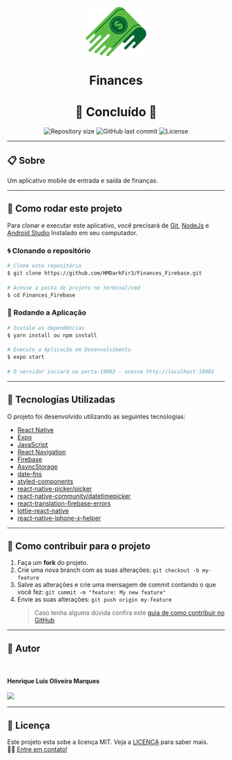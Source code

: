 <p align="center" >
  <img align="center" src="./src/assets/images/Logo.png" />
</p>
<h1 align="center">Finances</h1>

<h1 align="center">
  🚀 Concluído 🚀
</h1>

<p align="center" >
  <img alt="Repository size" src="https://img.shields.io/github/repo-size/hmdarkfir3/Finances_Firebase?style=for-the-badge">
  
  <img alt="GitHub last commit" src="https://img.shields.io/github/last-commit/hmdarkfir3/Finances_Firebase?style=for-the-badge">
  
  <img alt="License" src="https://img.shields.io/badge/license-MIT-blue.svg?style=for-the-badge" />
</p>

---

## 📋 Sobre

Um aplicativo mobile de entrada e saída de finanças.

---

## 📂 Como rodar este projeto

Para clonar e executar este aplicativo, você precisará de [Git](https://git-scm.com), [NodeJs](https://nodejs.org/en/) e [Android Studio](https://developer.android.com/studio) Instalado em seu computador.

### 🌀 Clonando o repositório

```bash
# Clone este repositório
$ git clone https://github.com/HMDarkFir3/Finances_Firebase.git

# Acesse a pasta do projeto no terminal/cmd
$ cd Finances_Firebase
```

### 🎲 Rodando a Aplicação

```bash
# Instale as dependências
$ yarn install ou npm install

# Execute a Aplicação em Desenvolvimento
$ expo start 

# O servidor inciará na porta:19002 - acesse http://localhost:19002
```

---

## 🚀 Tecnologias Utilizadas

O projeto foi desenvolvido utilizando as seguintes tecnologias:

- [React Native](https://reactnative.dev)
- [Expo](https://expo.io)
- [JavaScript](https://developer.mozilla.org/pt-BR/docs/Web/JavaScript)
- [React Navigation](https://reactnavigation.org)
- [Firebase](https://firebase.google.com)
- [AsyncStorage](https://react-native-async-storage.github.io/async-storage/docs/install/)
- [date-fns](https://date-fns.org)
- [styled-components](https://styled-components.com)
- [react-native-picker/picker](https://github.com/react-native-picker/picker)
- [react-native-community/datetimepicker](https://github.com/react-native-datetimepicker/datetimepicker)
- [react-translation-firebase-errors](https://www.npmjs.com/package/react-translation-firebase-errors)
- [lottie-react-native](https://github.com/lottie-react-native/lottie-react-native)
- [react-native-iphone-x-helper](https://github.com/ptelad/react-native-iphone-x-helper)

---

## 💪 Como contribuir para o projeto

1. Faça um **fork** do projeto.
2. Crie uma nova branch com as suas alterações: `git checkout -b my-feature`
3. Salve as alterações e crie uma mensagem de commit contando o que você fez: `git commit -m "feature: My new feature"`
4. Envie as suas alterações: `git push origin my-feature`
   > Caso tenha alguma dúvida confira este [guia de como contribuir no GitHub](https://github.com/firstcontributions/first-contributions)

---

## 🧑 Autor

<img style="border-radius: 50%;" src="https://github.com/HMDarkFir3.png" width="150px;" alt=""/>
 <h4>Henrique Luís Oliveira Marques</h4>

<p align="left">
  <a href="https://www.linkedin.com/in/henrique-luís-oliveira-marques-3406361a7/" target="_blank"><img src="https://img.shields.io/badge/LinkedIn-0077B5?style=for-the-badge&logo=linkedin&logoColor=white"></a>
<p>

---

## 📝 Licença

Este projeto esta sobe a licença MIT. Veja a [LICENÇA](./LICENSE) para saber mais.
<br>
👋🏽 [Entre em contato!](https://www.linkedin.com/in/henrique-luís-oliveira-marques-3406361a7/)
